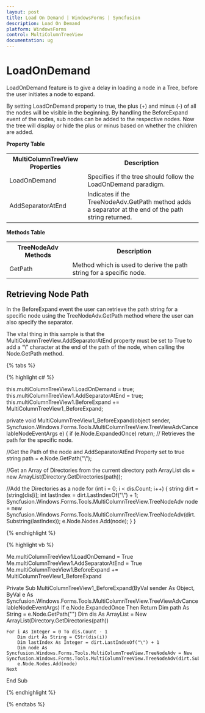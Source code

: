 ```yaml
---
layout: post
title: Load On Demand | WindowsForms | Syncfusion
description: Load On Demand
platform: WindowsForms
control: MultiColumnTreeView
documentation: ug
---
```


# LoadOnDemand

LoadOnDemand feature is to give a delay in loading a node in a Tree, before the user initiates a node to expand.

By setting LoadOnDemand property to true, the plus (+) and minus (-) of all the nodes will be visible in the beginning. By handling the BeforeExpand event of the nodes, sub nodes can be added to the respective nodes. Now the tree will display or hide the plus or minus based on whether the children are added.

**Property Table**

<table>
<tr>
<th>
MultiColumnTreeView Properties</th><th>
Description</th></tr>
<tr>
<td>
LoadOnDemand</td><td>
Specifies if the tree should follow the LoadOnDemand paradigm.</td></tr>
<tr>
<td>
AddSeparatorAtEnd</td><td>
Indicates if the TreeNodeAdv.GetPath method adds a separator at the end of the path string returned.</td></tr>
</table>

**Methods Table**

<table>
<tr>
<th>
TreeNodeAdv Methods</th><th>
Description</th></tr>
<tr>
<td>
GetPath</td><td>
Method which is used to derive the path string for a specific node.</td></tr>
</table>

## Retrieving Node Path

In the BeforeExpand event the user can retrieve the path string for a specific node using the TreeNodeAdv.GetPath method where the user can also specify the separator.

The vital thing in this sample is that the MultiColumnTreeView.AddSeparatorAtEnd property must be set to True to add a “\” character at the end of the path of the node, when calling the Node.GetPath method.

{% tabs %}

{% highlight c# %}

this.multiColumnTreeView1.LoadOnDemand = true;
this.multiColumnTreeView1.AddSeparatorAtEnd = true;
this.multiColumnTreeView1.BeforeExpand += MultiColumnTreeView1_BeforeExpand;


private void MultiColumnTreeView1_BeforeExpand(object sender, Syncfusion.Windows.Forms.Tools.MultiColumnTreeView.TreeViewAdvCancelableNodeEventArgs e)
{
if (e.Node.ExpandedOnce) return;
// Retrieves the path for the specific node.

//Get the Path of the node and AddSeparatorAtEnd Property set to true
string path = e.Node.GetPath("\\");

//Get an Array of Directories from the current directory path
ArrayList dis = new ArrayList(Directory.GetDirectories(path));

//Add the Directories as a node
for (int i = 0; i < dis.Count; i++)
{
string dirt = (string)dis[i];
int lastIndex = dirt.LastIndexOf("\\") + 1;
Syncfusion.Windows.Forms.Tools.MultiColumnTreeView.TreeNodeAdv node = new Syncfusion.Windows.Forms.Tools.MultiColumnTreeView.TreeNodeAdv(dirt.Substring(lastIndex));
e.Node.Nodes.Add(node);
}
}

{% endhighlight %}

{% highlight vb %}

Me.multiColumnTreeView1.LoadOnDemand = True
Me.multiColumnTreeView1.AddSeparatorAtEnd = True
Me.multiColumnTreeView1.BeforeExpand += MultiColumnTreeView1_BeforeExpand

Private Sub MultiColumnTreeView1_BeforeExpand(ByVal sender As Object, ByVal e As Syncfusion.Windows.Forms.Tools.MultiColumnTreeView.TreeViewAdvCancelableNodeEventArgs)
    If e.Node.ExpandedOnce Then Return
    Dim path As String = e.Node.GetPath("\")
    Dim dis As ArrayList = New ArrayList(Directory.GetDirectories(path))

    For i As Integer = 0 To dis.Count - 1
        Dim dirt As String = CStr(dis(i))
        Dim lastIndex As Integer = dirt.LastIndexOf("\") + 1
        Dim node As Syncfusion.Windows.Forms.Tools.MultiColumnTreeView.TreeNodeAdv = New Syncfusion.Windows.Forms.Tools.MultiColumnTreeView.TreeNodeAdv(dirt.Substring(lastIndex))
        e.Node.Nodes.Add(node)
    Next
End Sub

{% endhighlight %}

{% endtabs %}

